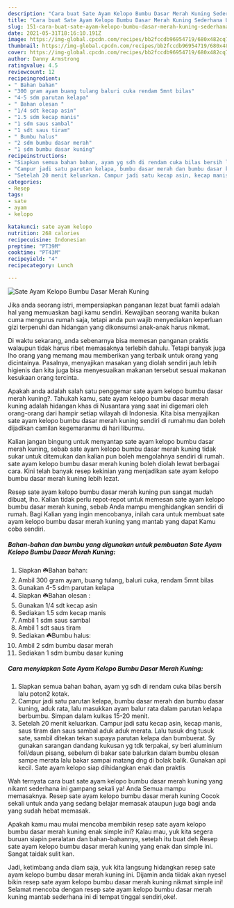 ```yaml
---
description: "Cara buat Sate Ayam Kelopo Bumbu Dasar Merah Kuning Sederhana Untuk Jualan"
title: "Cara buat Sate Ayam Kelopo Bumbu Dasar Merah Kuning Sederhana Untuk Jualan"
slug: 151-cara-buat-sate-ayam-kelopo-bumbu-dasar-merah-kuning-sederhana-untuk-jualan
date: 2021-05-31T18:16:10.191Z
image: https://img-global.cpcdn.com/recipes/bb2fccdb96954719/680x482cq70/sate-ayam-kelopo-bumbu-dasar-merah-kuning-foto-resep-utama.jpg
thumbnail: https://img-global.cpcdn.com/recipes/bb2fccdb96954719/680x482cq70/sate-ayam-kelopo-bumbu-dasar-merah-kuning-foto-resep-utama.jpg
cover: https://img-global.cpcdn.com/recipes/bb2fccdb96954719/680x482cq70/sate-ayam-kelopo-bumbu-dasar-merah-kuning-foto-resep-utama.jpg
author: Danny Armstrong
ratingvalue: 4.5
reviewcount: 12
recipeingredient:
- " Bahan bahan"
- "300 gram ayam buang tulang baluri cuka rendam 5mnt bilas"
- "4-5 sdm parutan kelapa"
- " Bahan olesan "
- "1/4 sdt kecap asin"
- "1.5 sdm kecap manis"
- "1 sdm saus sambal"
- "1 sdt saus tiram"
- " Bumbu halus"
- "2 sdm bumbu dasar merah"
- "1 sdm bumbu dasar kuning"
recipeinstructions:
- "Siapkan semua bahan bahan, ayam yg sdh di rendam cuka bilas bersih lalu poton2 kotak."
- "Campur jadi satu parutan kelapa, bumbu dasar merah dan bumbu dasar kuning, aduk rata, lalu masukkan ayam balur rata dalam parutan kelapa berbumbu. Simpan dalam kulkas 15-20 menit."
- "Setelah 20 menit keluarkan. Campur jadi satu kecap asin, kecap manis, saus tiram dan saus sambal aduk aduk merata. Lalu tusuk dng tusuk sate, sambil ditekan tekan supaya parutan kelapa dan bumbuerat. Sy gunakan sarangan dandang kukusan yg tdk terpakai, sy beri aluminium foil/daun pisang, sebelum di bakar sate balurkan dalam bumbu olesan sampe merata lalu bakar sampai matang dng di bolak balik. Gunakan api kecil. Sate ayam kelopo siap dihidangkan enak dan praktis"
categories:
- Resep
tags:
- sate
- ayam
- kelopo

katakunci: sate ayam kelopo 
nutrition: 268 calories
recipecuisine: Indonesian
preptime: "PT39M"
cooktime: "PT43M"
recipeyield: "4"
recipecategory: Lunch

---
```



![Sate Ayam Kelopo Bumbu Dasar Merah Kuning](https://img-global.cpcdn.com/recipes/bb2fccdb96954719/680x482cq70/sate-ayam-kelopo-bumbu-dasar-merah-kuning-foto-resep-utama.jpg)

Jika anda seorang istri, mempersiapkan panganan lezat buat famili adalah hal yang memuaskan bagi kamu sendiri. Kewajiban seorang  wanita bukan cuma mengurus rumah saja, tetapi anda pun wajib menyediakan keperluan gizi terpenuhi dan hidangan yang dikonsumsi anak-anak harus nikmat.

Di waktu  sekarang, anda sebenarnya bisa memesan panganan praktis walaupun tidak harus ribet memasaknya terlebih dahulu. Tetapi banyak juga lho orang yang memang mau memberikan yang terbaik untuk orang yang dicintainya. Pasalnya, menyajikan masakan yang diolah sendiri jauh lebih higienis dan kita juga bisa menyesuaikan makanan tersebut sesuai makanan kesukaan orang tercinta. 



Apakah anda adalah salah satu penggemar sate ayam kelopo bumbu dasar merah kuning?. Tahukah kamu, sate ayam kelopo bumbu dasar merah kuning adalah hidangan khas di Nusantara yang saat ini digemari oleh orang-orang dari hampir setiap wilayah di Indonesia. Kita bisa menyajikan sate ayam kelopo bumbu dasar merah kuning sendiri di rumahmu dan boleh dijadikan camilan kegemaranmu di hari liburmu.

Kalian jangan bingung untuk menyantap sate ayam kelopo bumbu dasar merah kuning, sebab sate ayam kelopo bumbu dasar merah kuning tidak sukar untuk ditemukan dan kalian pun boleh mengolahnya sendiri di rumah. sate ayam kelopo bumbu dasar merah kuning boleh diolah lewat berbagai cara. Kini telah banyak resep kekinian yang menjadikan sate ayam kelopo bumbu dasar merah kuning lebih lezat.

Resep sate ayam kelopo bumbu dasar merah kuning pun sangat mudah dibuat, lho. Kalian tidak perlu repot-repot untuk memesan sate ayam kelopo bumbu dasar merah kuning, sebab Anda mampu menghidangkan sendiri di rumah. Bagi Kalian yang ingin mencobanya, inilah cara untuk membuat sate ayam kelopo bumbu dasar merah kuning yang mantab yang dapat Kamu coba sendiri.

<!--inarticleads1-->

##### Bahan-bahan dan bumbu yang digunakan untuk pembuatan Sate Ayam Kelopo Bumbu Dasar Merah Kuning:

1. Siapkan  ☘️Bahan bahan:
1. Ambil 300 gram ayam, buang tulang, baluri cuka, rendam 5mnt bilas
1. Gunakan 4-5 sdm parutan kelapa
1. Siapkan  ☘️Bahan olesan :
1. Gunakan 1/4 sdt kecap asin
1. Sediakan 1.5 sdm kecap manis
1. Ambil 1 sdm saus sambal
1. Ambil 1 sdt saus tiram
1. Sediakan  ☘️Bumbu halus:
1. Ambil 2 sdm bumbu dasar merah
1. Sediakan 1 sdm bumbu dasar kuning




<!--inarticleads2-->

##### Cara menyiapkan Sate Ayam Kelopo Bumbu Dasar Merah Kuning:

1. Siapkan semua bahan bahan, ayam yg sdh di rendam cuka bilas bersih lalu poton2 kotak.
1. Campur jadi satu parutan kelapa, bumbu dasar merah dan bumbu dasar kuning, aduk rata, lalu masukkan ayam balur rata dalam parutan kelapa berbumbu. Simpan dalam kulkas 15-20 menit.
1. Setelah 20 menit keluarkan. Campur jadi satu kecap asin, kecap manis, saus tiram dan saus sambal aduk aduk merata. Lalu tusuk dng tusuk sate, sambil ditekan tekan supaya parutan kelapa dan bumbuerat. Sy gunakan sarangan dandang kukusan yg tdk terpakai, sy beri aluminium foil/daun pisang, sebelum di bakar sate balurkan dalam bumbu olesan sampe merata lalu bakar sampai matang dng di bolak balik. Gunakan api kecil. Sate ayam kelopo siap dihidangkan enak dan praktis




Wah ternyata cara buat sate ayam kelopo bumbu dasar merah kuning yang nikamt sederhana ini gampang sekali ya! Anda Semua mampu memasaknya. Resep sate ayam kelopo bumbu dasar merah kuning Cocok sekali untuk anda yang sedang belajar memasak ataupun juga bagi anda yang sudah hebat memasak.

Apakah kamu mau mulai mencoba membikin resep sate ayam kelopo bumbu dasar merah kuning enak simple ini? Kalau mau, yuk kita segera buruan siapin peralatan dan bahan-bahannya, setelah itu buat deh Resep sate ayam kelopo bumbu dasar merah kuning yang enak dan simple ini. Sangat taidak sulit kan. 

Jadi, ketimbang anda diam saja, yuk kita langsung hidangkan resep sate ayam kelopo bumbu dasar merah kuning ini. Dijamin anda tiidak akan nyesel bikin resep sate ayam kelopo bumbu dasar merah kuning nikmat simple ini! Selamat mencoba dengan resep sate ayam kelopo bumbu dasar merah kuning mantab sederhana ini di tempat tinggal sendiri,oke!.

